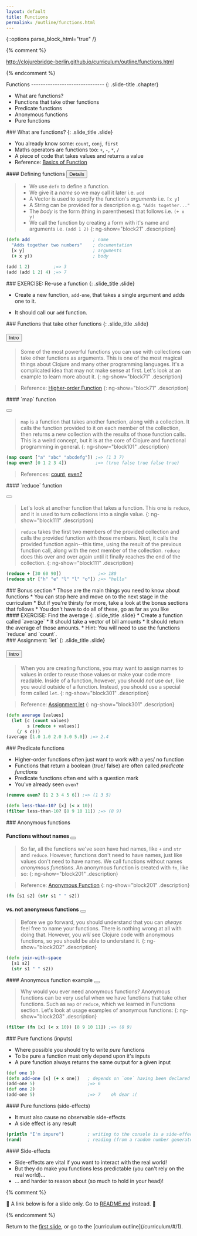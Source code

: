 ```yaml
---
layout: default
title: Functions
permalink: /outline/functions.html
---
```


{::options parse_block_html="true" /}

{% comment %}

http://clojurebridge-berlin.github.io/curriculum/outline/functions.html

{% endcomment %}

<section ng-controller="NarrativeController">
Functions
-------------------------------
{: .slide-title .chapter}

* What are functions?
* Functions that take other functions
* Predicate functions
* Anonymous functions
* Pure functions
</section>

<section ng-controller="NarrativeController">
### What are functions?
{: .slide_title .slide}

* You already know some: `count`, `conj`, `first`
* Maths operators are functions too: `+`, `-`, `*`, `/`
* A piece of code that takes values and returns a value
* Reference: [Basics of Function](http://clojurebridge-berlin.github.io/community-docs/docs/clojure/function-creation/)
</section>

<section ng-controller="NarrativeController">
#### Defining functions <button class="link" ng-model="block21" ng-click="block21=!block21">Details</button>

> * We use `defn` to define a function.
> * We give it a *name* so we may call it later i.e. `add`
> * A Vector is used to specify the function's *arguments* i.e. `[x y]`
> * A String can be provided for a description e.g. `"Adds together..."`
> * The *body* is the form (thing in parentheses) that follows i.e. `(+ x y)`
> * We call the function by creating a form with it's name and arguments i.e. `(add 1 2)`
{: ng-show="block21" .description}

```clojure
(defn add                        ; name
  "Adds together two numbers"    ; documentation
  [x y]                          ; arguments
  (+ x y))                       ; body

(add 1 2)         ;=> 3
(add (add 1 2) 4) ;=> 7
```
</section>


<section ng-controller="NarrativeController">
### EXERCISE: Re-use a function
{: .slide_title .slide}

* Create a new function, `add-one`, that takes a single argument
  and adds one to it.

* It should call our `add` function.
</section>

<section ng-controller="NarrativeController">
### Functions that take other functions
{: .slide_title .slide}

#### <button class="link" ng-model="block71" ng-click="block71=!block71">Intro</button>

> Some of the most powerful functions you can use with collections can
> take other functions as arguments.
> This is one of the most magical things about Clojure and many other programming languages.
> It's a complicated idea that may not make sense at first.
> Let's look at an example to learn more about it.
{: ng-show="block71" .description}

> Reference: [Higher-order Function](http://clojurebridge-berlin.github.io/community-docs/docs/clojure/higher-order-function/)
{: ng-show="block71" .description}
</section>

<section ng-controller="NarrativeController">
#### `map` function

#### <button class="link" ng-bind-html="details" ng-model="block101" ng-click="block101=!block101"></button>

> `map` is a function that takes another function, along with a
> collection. It calls the function provided to it on each member of
> the collection, then returns a new collection with the results of
> those function calls. This is a weird concept, but it is at the core
> of Clojure and functional programming in general.
{: ng-show="block101" .description}

```clojure
(map count ["a" "abc" "abcdefg"]) ;=> (1 3 7)
(map even? [0 1 2 3 4])           ;=> (true false true false true)
```

> References:
> [count](http://clojuredocs.org/clojure.core/count),
> [even?](http://clojuredocs.org/clojure.core/even_q)
</section>

<section ng-controller="NarrativeController">
#### `reduce` function

#### <button class="link" ng-bind-html="details" ng-model="block111" ng-click="block111=!block111"></button>

> Let's look at another function that takes a function. This one is
> `reduce`, and it is used to turn collections into a single value.
{: ng-show="block111" .description}

> `reduce` takes the first two members of the provided collection and
> calls the provided function with those members. Next, it calls the
> provided function again--this time, using the result of the previous
> function call, along with the next member of the collection.
> `reduce` does this over and over again until it finally reaches the
> end of the collection.
{: ng-show="block111" .description}

```clojure
(reduce + [30 60 90])              ;=> 180
(reduce str ["h" "e" "l" "l" "o"]) ;=> "hello"
```
</section>

<section ng-controller="NarrativeController">
### Bonus section
* Those are the main things you need to know about functions
* You can stop here and move on to the next stage in the curriculum
* But if you're thirsty for more, take a look at the bonus sections that follows
* You don't have to do all of these, go as far as you like
</section>


<section>
#### EXERCISE: Find the average
{: .slide_title .slide}
* Create a function called `average`
* It should take a vector of bill amounts
* It should return the average of those amounts.
* Hint: You will need to use the functions `reduce` and `count`.
</section>

<section ng-controller="NarrativeController">
### Assignment: `let`
{: .slide_title .slide}

#### <button class="link" ng-model="block301" ng-click="block301=!block301">Intro</button>

> When you are creating functions, you may want to assign names to
> values in order to reuse those values or make your code more
> readable. Inside of a function, however, you should _not_ use `def`,
> like you would outside of a function. Instead, you should use a
> special form called `let`.
{: ng-show="block301" .description}

> Reference: [Assignment let](http://clojurebridge-berlin.github.io/community-docs/docs/clojure/let/)
{: ng-show="block301" .description}
```clojure
(defn average [values]
  (let [c (count values)
        s (reduce + values)]
    (/ s c)))
(average [1.0 1.0 2.0 3.0 5.0]) ;=> 2.4
```
</section>


<section ng-controller="NarrativeController">
### Predicate functions

* Higher-order functions often just want to work with a yes/ no function
* Functions that return a boolean (true/ false) are often called *predicate functions*
* Predicate functions often end with a question mark
* You've already seen `even?`

```clojure
(remove even? [1 2 3 4 5 6]) ;=> (1 3 5)

(defn less-than-10? [x] (< x 10))
(filter less-than-10? [8 9 10 11]) ;=> (8 9)
```
</section>

<section ng-controller="NarrativeController">
### Anonymous functions

#### Functions without names <button class="link" ng-bind-html="details" ng-model="block201" ng-click="block201=!block201"></button>

> So far, all the functions we've seen have had names, like `+` and
> `str` and `reduce`. However, functions don't need to have names, just
> like values don't need to have names. We call functions without names
> *anonymous functions*.
> An anonymous function is created with `fn`, like so:
{: ng-show="block201" .description}

> Reference: [Anonymous Function](http://clojurebridge-berlin.github.io/community-docs/docs/clojure/anonymous-function/)
{: ng-show="block201" .description}


```clojure
(fn [s1 s2] (str s1 " " s2))
```

#### vs. not anonymous functions <button class="link" ng-bind-html="details" ng-model="block202" ng-click="block202=!block202"></button>

> Before we go forward, you should understand that you can _always_
> feel free to name your functions. There is nothing wrong at all with
> doing that. However, you _will_ see Clojure code with anonymous
> functions, so you should be able to understand it.
{: ng-show="block202" .description}

```clojure
(defn join-with-space
  [s1 s2]
  (str s1 " " s2))
```
</section>

<section ng-controller="NarrativeController">
#### Anonymous function example <button class="link" ng-bind-html="details" ng-model="block203" ng-click="block203=!block203"></button>

> Why would you ever need anonymous functions?
> Anonymous functions can be very useful
> when we have functions that take other functions.
> Such as `map` or `reduce`, which we learned in Functions section.
> Let's look at usage examples of anonymous functions:
{: ng-show="block203" .description}

```clojure
(filter (fn [x] (< x 10)) [8 9 10 11]) ;=> (8 9)
```
</section>

<section ng-controller="NarrativeController">
### Pure functions (inputs)

* Where possible you should try to write *pure* functions
* To be pure a function must only depend upon it's inputs
* A pure function always returns the same output for a given input

```clojure
(def one 1)
(defn add-one [x] (+ x one))   ; depends on `one` having been declared
(add-one 5)                    ;=> 6
(def one 2)
(add-one 5)                    ;=> 7    oh dear :(
```
</section>

<section ng-controller="NarrativeController">
#### Pure functions (side-effects)

* It must also cause no observable side-effects
* A side effect is any result

```clojure
(println "I'm impure")         ; writing to the console is a side-effect
(rand)                         ; reading (from a random number generator) is too
```
</section>

<section ng-controller="NarrativeController">
#### Side-effects

* Side-effects are vital if you want to interact with the real world!
* But they do make you functions less predictable (you can't rely on the real world)...
* ... and harder to reason about (so much to hold in your head)!

</section>


{% comment %}

:star2: A link below is for a slide only. Go to [README.md](../README.md)
instead. :star2:

{% endcomment %}

<section>
Return to the <a href="javascript:;" onClick="Reveal.slide(1);">first slide</a>,
or go to the [curriculum outline](/curriculum/#/1).
</section>
